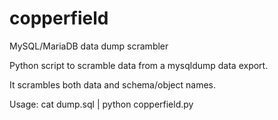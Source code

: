 # copperfield
MySQL/MariaDB data dump scrambler

Python script to scramble data from a mysqldump data export.

It scrambles both data and schema/object names.

Usage:  cat dump.sql | python copperfield.py



